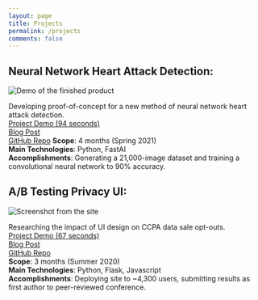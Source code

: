 ```yaml
---
layout: page
title: Projects
permalink: /projects
comments: false
---
```


## Neural Network Heart Attack Detection: 

![Demo of the finished product]({{site.baseurl}}/assets/images/heartnet1/preview.jpg)

Developing proof-of-concept for a new method of neural network heart attack detection.  
[Project Demo (94 seconds)](https://www.youtube.com/watch?v=EqAU-FRu6C4)  
[Blog Post](https://oapostrophe.github.io/heartnet/)  
[GitHub Repo](https://github.com/oapostrophe/ab-testing-privacy-ui)
**Scope**: 4 months (Spring 2021)  
**Main Technologies**: Python, FastAI  
**Accomplishments**: Generating a 21,000-image dataset and training a convolutional neural network to 90% accuracy.  


## A/B Testing Privacy UI:

![Screenshot from the site]({{site.baseurl}}/assets/images/ccpa1/preview.png)

Researching the impact of UI design on CCPA data sale opt-outs.  
[Project Demo (67 seconds)](https://www.youtube.com/watch?v=270LdQcHkQ4)  
[Blog Post](https://oapostrophe.github.io/ccpa-study/)  
[GitHub Repo](https://github.com/oapostrophe/ab-testing-privacy-ui)  
**Scope**: 3 months (Summer 2020)  
**Main Technologies**: Python, Flask, Javascript  
**Accomplishments**: Deploying site to ~4,300 users, submitting results as first author to peer-reviewed conference.  
